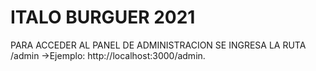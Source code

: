 # ITALO BURGUER 2021

PARA ACCEDER AL PANEL DE ADMINISTRACION SE INGRESA LA RUTA /admin ->Ejemplo: http://localhost:3000/admin.
